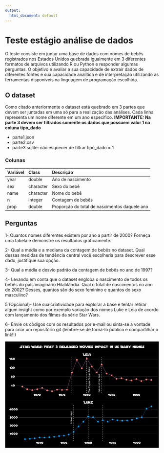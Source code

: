 ```yaml
---
output:
  html_document: default
---
```

# Teste estágio análise de dados
O teste consiste em juntar uma base de dados com nomes de bebês registrados nos Estados Unidos quebrada igualmente em 3 diferentes formatos de arquivos utilizando R ou Python e responder algumas perguntas. O objetivo é avaliar a sua capacidade de extrair dados de diferentes fontes e sua capacidade analítica e de interpretação utilizando as ferramentas disponíveis na linguagem de programação escolhida.

## O dataset
Como citado anteriormente o dataset está quebrado em 3 partes que devem ser juntadas em uma só para a realização das análises. Cada linha representa um nome diferente em um ano específico.
 **IMPORTANTE: Na parte 3 devem ser filtrados somente os dados que possuem valor 1 na coluna tipo_dado**

* parte1.json
* parte2.csv
* parte3.sqlite: não esquecer de filtrar tipo_dado = 1

### Colunas

|Variável |Class     |Descrição |
|:--------|:---------|:-----------|
|year     |double    | Ano de nascimento |
|sex      |character | Sexo do bebê |
|name     |character | Nome do bebê |
|n        |integer   | Contagem de bebês |
|prop     |double    | Proporção do total de nascimentos daquele ano  |


## Perguntas
1- Quantos nomes diferentes existem por ano a partir de 2000? Forneça uma tabela
e demonstre os resultados graficamente.

2- Qual a média e a mediana da contagem de bebês no dataset. Qual dessas medidas
de tendência central você escolheria para descrever esse dado, justifique sua opção.

3- Qual a média e desvio padrão da contagem de bebês no ano de 1997?

4- Levando em conta que o dataset engloba o nascimento de todos os bebês do país 
imaginário Hilablândia. Qual o total de nascimentos no ano de 2002? Desses, 
quantos são do sexo feminino e quantos do sexo masculino?

5 (Opcional)- Use sua criatividade para explorar a base e tentar retirar algum 
insight como por exemplo variação dos nomes Luke e Leia de acordo com lançamento 
dos filmes da série Star Wars.

6- Envie os côdigos com os resultados por e-mail ou sinta-se a vontade para criar
um repositório git (lembre-se de torná-lo público e compartilhar o link!!)

![](https://github.com/clauciorank/TidyTuesday/blob/main/2022-03-22/R/image.png?raw=true)
